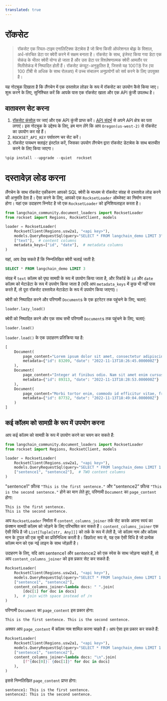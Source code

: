 ```yaml
---
translated: true
---
```


# रॉकसेट

> रॉकसेट एक रियल-टाइम एनालिटिक्स डेटाबेस है जो बिना किसी ऑपरेशनल बोझ के विशाल, अर्ध-संरचित डेटा पर क्वेरी करने में सक्षम बनाता है। रॉकसेट के साथ, इंजेस्ट किया गया डेटा एक सेकंड के भीतर क्वेरी योग्य हो जाता है और उस डेटा पर विश्लेषणात्मक क्वेरी आमतौर पर मिलीसेकंड में निष्पादित होती हैं। रॉकसेट कंप्यूट-अनुकूलित है, जिससे यह 100TB रेंज (या 100 टीबी से अधिक के साथ रोलअप) में उच्च संचालन अनुप्रयोगों को सर्व करने के लिए उपयुक्त है।

यह नोटबुक दिखाता है कि लैंगचेन में एक दस्तावेज़ लोडर के रूप में रॉकसेट का उपयोग कैसे किया जाए। शुरू करने के लिए, सुनिश्चित करें कि आपके पास एक रॉकसेट खाता और एक API कुंजी उपलब्ध है।

## वातावरण सेट करना

1. [रॉकसेट कंसोल](https://console.rockset.com/apikeys) पर जाएं और एक API कुंजी प्राप्त करें। [API संदर्भ](https://rockset.com/docs/rest-api/#introduction) से अपने API क्षेत्र का पता लगाएं। इस नोटबुक के उद्देश्य के लिए, हम मान लेंगे कि आप `Oregon(us-west-2)` से रॉकसेट का उपयोग कर रहे हैं।
2. `ROCKSET_API_KEY` पर्यावरण चर सेट करें।
3. रॉकसेट पायथन क्लाइंट इंस्टॉल करें, जिसका उपयोग लैंगचेन द्वारा रॉकसेट डेटाबेस के साथ बातचीत करने के लिए किया जाएगा।

```python
%pip install --upgrade --quiet  rockset
```

# दस्तावेज़ लोड करना

लैंगचेन के साथ रॉकसेट एकीकरण आपको SQL क्वेरी के माध्यम से रॉकसेट संग्रह से दस्तावेज़ लोड करने की अनुमति देता है। ऐसा करने के लिए, आपको एक `RocksetLoader` ऑब्जेक्ट का निर्माण करना होगा। यहां एक उदाहरण स्निपेट है जो एक `RocksetLoader` को इनिशियलाइज़ करता है।

```python
from langchain_community.document_loaders import RocksetLoader
from rockset import Regions, RocksetClient, models

loader = RocksetLoader(
    RocksetClient(Regions.usw2a1, "<api key>"),
    models.QueryRequestSql(query="SELECT * FROM langchain_demo LIMIT 3"),  # SQL query
    ["text"],  # content columns
    metadata_keys=["id", "date"],  # metadata columns
)
```

यहां, आप देख सकते हैं कि निम्नलिखित क्वेरी चलाई जाती है:

```sql
SELECT * FROM langchain_demo LIMIT 3
```

संग्रह में `text` कॉलम को पृष्ठ सामग्री के रूप में उपयोग किया जाता है, और रिकॉर्ड के `id` और `date` कॉलम को मेटाडेटा के रूप में उपयोग किया जाता है (यदि आप `metadata_keys` में कुछ भी नहीं पास करते हैं, तो पूरा रॉकसेट दस्तावेज़ मेटाडेटा के रूप में उपयोग किया जाएगा)।

क्वेरी को निष्पादित करने और परिणामी `Document`s के एक इटरेटर तक पहुंचने के लिए, चलाएं:

```python
loader.lazy_load()
```

क्वेरी को निष्पादित करने और एक साथ सभी परिणामी `Document`s तक पहुंचने के लिए, चलाएं:

```python
loader.load()
```

`loader.load()` के एक उदाहरण प्रतिक्रिया यह है:

```python
[
    Document(
        page_content="Lorem ipsum dolor sit amet, consectetur adipiscing elit. Maecenas a libero porta, dictum ipsum eget, hendrerit neque. Morbi blandit, ex ut suscipit viverra, enim velit tincidunt tellus, a tempor velit nunc et ex. Proin hendrerit odio nec convallis lobortis. Aenean in purus dolor. Vestibulum orci orci, laoreet eget magna in, commodo euismod justo.",
        metadata={"id": 83209, "date": "2022-11-13T18:26:45.000000Z"}
    ),
    Document(
        page_content="Integer at finibus odio. Nam sit amet enim cursus lacus gravida feugiat vestibulum sed libero. Aenean eleifend est quis elementum tincidunt. Curabitur sit amet ornare erat. Nulla id dolor ut magna volutpat sodales fringilla vel ipsum. Donec ultricies, lacus sed fermentum dignissim, lorem elit aliquam ligula, sed suscipit sapien purus nec ligula.",
        metadata={"id": 89313, "date": "2022-11-13T18:28:53.000000Z"}
    ),
    Document(
        page_content="Morbi tortor enim, commodo id efficitur vitae, fringilla nec mi. Nullam molestie faucibus aliquet. Praesent a est facilisis, condimentum justo sit amet, viverra erat. Fusce volutpat nisi vel purus blandit, et facilisis felis accumsan. Phasellus luctus ligula ultrices tellus tempor hendrerit. Donec at ultricies leo.",
        metadata={"id": 87732, "date": "2022-11-13T18:49:04.000000Z"}
    )
]
```

## कई कॉलम को सामग्री के रूप में उपयोग करना

आप कई कॉलम को सामग्री के रूप में उपयोग करने का चयन कर सकते हैं:

```python
from langchain_community.document_loaders import RocksetLoader
from rockset import Regions, RocksetClient, models

loader = RocksetLoader(
    RocksetClient(Regions.usw2a1, "<api key>"),
    models.QueryRequestSql(query="SELECT * FROM langchain_demo LIMIT 1 WHERE id=38"),
    ["sentence1", "sentence2"],  # TWO content columns
)
```

"sentence1" फ़ील्ड `"This is the first sentence."` और "sentence2" फ़ील्ड `"This is the second sentence."` होने का मान लेते हुए, परिणामी `Document` का `page_content` होगा:

```output
This is the first sentence.
This is the second sentence.
```

आप `RocksetLoader` निर्माता में `content_columns_joiner` तर्क सेट करके अपना स्वयं का फ़ंक्शन सामग्री कॉलम को जोड़ने के लिए परिभाषित कर सकते हैं। `content_columns_joiner` एक ऐसी विधि है जो `List[Tuple[str, Any]]]` को तर्क के रूप में लेती है, जो कॉलम नाम और कॉलम मान के टुपल की एक सूची का प्रतिनिधित्व करती है। डिफ़ॉल्ट रूप से, यह एक ऐसी विधि है जो प्रत्येक कॉलम मान को एक नई लाइन के साथ जोड़ती है।

उदाहरण के लिए, यदि आप sentence1 और sentence2 को एक स्पेस के साथ जोड़ना चाहते हैं, तो आप `content_columns_joiner` को इस प्रकार सेट कर सकते हैं:

```python
RocksetLoader(
    RocksetClient(Regions.usw2a1, "<api key>"),
    models.QueryRequestSql(query="SELECT * FROM langchain_demo LIMIT 1 WHERE id=38"),
    ["sentence1", "sentence2"],
    content_columns_joiner=lambda docs: " ".join(
        [doc[1] for doc in docs]
    ),  # join with space instead of /n
)
```

परिणामी `Document` का `page_content` इस प्रकार होगा:

```output
This is the first sentence. This is the second sentence.
```

अक्सर आप `page_content` में कॉलम नाम शामिल करना चाहते हैं। आप ऐसा इस प्रकार कर सकते हैं:

```python
RocksetLoader(
    RocksetClient(Regions.usw2a1, "<api key>"),
    models.QueryRequestSql(query="SELECT * FROM langchain_demo LIMIT 1 WHERE id=38"),
    ["sentence1", "sentence2"],
    content_columns_joiner=lambda docs: "\n".join(
        [f"{doc[0]}: {doc[1]}" for doc in docs]
    ),
)
```

इससे निम्नलिखित `page_content` प्राप्त होगा:

```output
sentence1: This is the first sentence.
sentence2: This is the second sentence.
```
